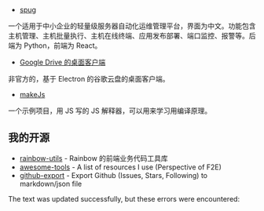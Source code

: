 -   [spug](https://github.com/openspug/spug)

一个适用于中小企业的轻量级服务器自动化运维管理平台，界面为中文。功能包含主机管理、主机批量执行、主机在线终端、应用发布部署、端口监控、报警等。后端为 Python，前端为 React。

-   [Google Drive 的桌面客户端](https://github.com/alexkim205/G-Desktop-Suite)

非官方的，基于 Electron 的谷歌云盘的桌面客户端。

-   [makeJs](https://github.com/zuluoaaa/makeJs)

一个示例项目，用 JS 写的 JS 解释器，可以用来学习用编译原理。

## 我的开源

-   [rainbow-utils](https://github.com/yanyue404/rainbow-utils) - Rainbow 的前端业务代码工具库
-   [awesome-tools](https://github.com/yanyue404/awesome-tools) - A list of resources I use (Perspective of F2E)
-   [github-export](https://github.com/yanyue404/github-export) - Export Github (Issues, Stars, Following) to markdown/json file

The text was updated successfully, but these errors were encountered: